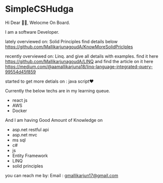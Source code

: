 # SimpleCSHudga

Hi Dear 🙋‍♂, Welocme On Board. 

I am a software Developer.

lately overviewed on: 
Solid Principles find details below
https://github.com/MallikarjunagoudA/KnowMoreSolidPriclples

recently overviewed on: 
 Linq. and give all details with examples. 
 find it here https://github.com/MallikarjunagoudA/LINQ and 
 find the article on it here https://medium.com/@aamallikarjuna18/linq-language-integrated-query-99554d45f859


started to get more detials on :
java script❤️


Currently the below techs are in my learning queue. 
* react js
* AWS
* Docker

And I am having Good Amount of Knowledge on 
* asp.net restful api
* asp.net mvc
* ms sql
* c# 
* js
* Entity Framework
* LINQ
* solid principles



you can reach me by:
Email : gmallikarjun17@gmail.com


